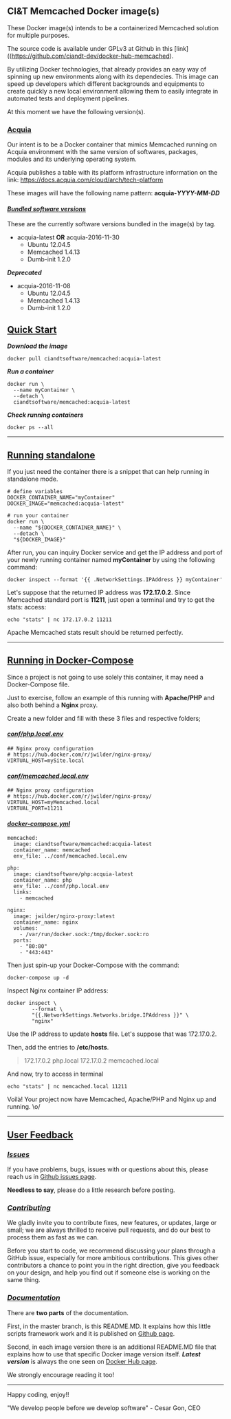 ## CI&T Memcached Docker image(s)

These Docker image(s) intends to be a containerized Memcached solution for multiple purposes.

The source code is available under GPLv3 at Github in this [link]((https://github.com/ciandt-dev/docker-hub-memcached).

By utilizing Docker technologies, that already provides an easy way of spinning up new environments along with its dependecies. This image can speed up developers which different backgrounds and equipments to create quickly a new local environment allowing them to easily integrate in automated tests and deployment pipelines.

At this moment we have the following version(s).

### [Acquia](#acquia)

Our intent is to be a Docker container that mimics Memcached running on Acquia environment with the same version of softwares, packages, modules and its underlying operating system.

Acquia publishes a table with its platform infrastructure information on the link: https://docs.acquia.com/cloud/arch/tech-platform

These images will have the following name pattern: __acquia-*YYYY-MM-DD*__

#### [*Bundled software versions*](#software-versions)

These are the currently software versions bundled in the image(s) by tag.

* acquia-latest __OR__ acquia-2016-11-30
  * Ubuntu 12.04.5
  * Memcached 1.4.13
  * Dumb-init 1.2.0

__*Deprecated*__

* acquia-2016-11-08
  * Ubuntu 12.04.5
  * Memcached 1.4.13
  * Dumb-init 1.2.0

## [Quick Start](#quickstart)

__*Download the image*__

```
docker pull ciandtsoftware/memcached:acquia-latest
```

__*Run a container*__

```
docker run \
  --name myContainer \
  --detach \
  ciandtsoftware/memcached:acquia-latest
```

__*Check running containers*__

```
docker ps --all
```

* * *

## [Running standalone](#running-standalone)

If you just need the container there is a snippet that can help running in standalone mode.

```
# define variables
DOCKER_CONTAINER_NAME="myContainer"
DOCKER_IMAGE="memcached:acquia-latest"

# run your container
docker run \
  --name "${DOCKER_CONTAINER_NAME}" \
  --detach \
  "${DOCKER_IMAGE}"
```

After run, you can inquiry Docker service and get the IP address and port of your newly running container named __myContainer__ by using the following command:

```
docker inspect --format '{{ .NetworkSettings.IPAddress }} myContainer'
```

Let's suppose that the returned IP address was __172.17.0.2__.
Since Memcached standard port is __11211__, just open a terminal and try to get the stats: access:

```
echo "stats" | nc 172.17.0.2 11211
```

Apache Memcached stats result should be returned perfectly.

* * *

## [Running in Docker-Compose](#running-docker-compose)

Since a project is not going to use solely this container, it may need a Docker-Compose file.

Just to exercise, follow an example of this running with __Apache/PHP__ and also both behind a __Nginx__ proxy.

Create a new folder and fill with these 3 files and respective folders;

#### [__*conf/php.local.env*__](#php-env)

```
## Nginx proxy configuration
# https://hub.docker.com/r/jwilder/nginx-proxy/
VIRTUAL_HOST=mySite.local
```

#### [__*conf/memcached.local.env*__](#memcached-env)

```
## Nginx proxy configuration
# https://hub.docker.com/r/jwilder/nginx-proxy/
VIRTUAL_HOST=myMemcached.local
VIRTUAL_PORT=11211
```

#### [__*docker-compose.yml*__](#docker-compose)

```
memcached:
  image: ciandtsoftware/memcached:acquia-latest
  container_name: memcached
  env_file: ../conf/memcached.local.env

php:
  image: ciandtsoftware/php:acquia-latest
  container_name: php
  env_file: ../conf/php.local.env
  links:
    - memcached

nginx:
  image: jwilder/nginx-proxy:latest
  container_name: nginx
  volumes:
    - /var/run/docker.sock:/tmp/docker.sock:ro
  ports:
    - "80:80"
    - "443:443"
```

Then just spin-up your Docker-Compose with the command:

```
docker-compose up -d
```

Inspect Nginx container IP address:

```
docker inspect \
        --format \
        "{{.NetworkSettings.Networks.bridge.IPAddress }}" \
        "nginx"
```

Use the IP address to update __hosts__ file. Let's suppose that was 172.17.0.2.

Then, add the entries to __/etc/hosts__.

> 172.17.0.2 php.local
> 172.17.0.2 memcached.local

And now, try to access in terminal

```
echo "stats" | nc memcached.local 11211
```

Voilà!
Your project now have Memcached, Apache/PHP and Nginx up and running.
\\o/

* * *

## [User Feedback](#user-feedback)

### [*Issues*](#issues)

If you have problems, bugs, issues with or questions about this, please reach us in [Github issues page](https://github.com/ciandt-dev/docker-hub-memcached/issues).

__Needless to say__, please do a little research before posting.

### [*Contributing*](#contributing)

We gladly invite you to contribute fixes, new features, or updates, large or small; we are always thrilled to receive pull requests, and do our best to process them as fast as we can.

Before you start to code, we recommend discussing your plans through a GitHub issue, especially for more ambitious contributions. This gives other contributors a chance to point you in the right direction, give you feedback on your design, and help you find out if someone else is working on the same thing.

### [*Documentation*](#documentation)

There are __two parts__ of the documentation.

First, in the master branch, is this README.MD. It explains how this little scripts framework work and it is published on [Github page](https://github.com/ciandt-dev/docker-hub-memcached).

Second, in each image version there is an additional README.MD file that explains how to use that specific Docker image version itself. __*Latest version*__ is always the one seen on [Docker Hub page](https://hub.docker.com/r/ciandtsoftware/memcached).

We strongly encourage reading it too!

* * *

Happy coding, enjoy!!

"We develop people before we develop software" - Cesar Gon, CEO
